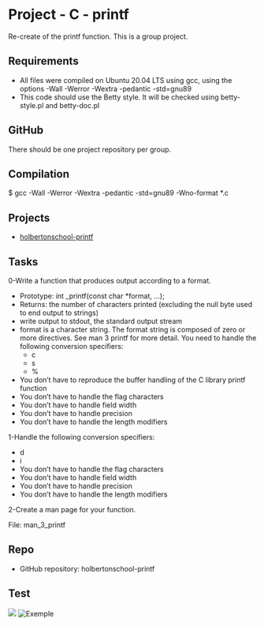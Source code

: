 # Project - C - printf

Re-create of the printf function.
This is a group project.

## Requirements
* All files were compiled on Ubuntu 20.04 LTS using gcc, using the options -Wall -Werror -Wextra -pedantic -std=gnu89
* This code should use the Betty style. It will be checked using betty-style.pl and betty-doc.pl

## GitHub
There should be one project repository per group.

## Compilation
$ gcc -Wall -Werror -Wextra -pedantic -std=gnu89 -Wno-format *.c

## Projects
* [holbertonschool-printf](https://github.com/ydroal/holbertonschool-printf) 

## Tasks
0-Write a function that produces output according to a format.

* Prototype: int _printf(const char *format, ...);
* Returns: the number of characters printed (excluding the null byte used to end output to strings)
* write output to stdout, the standard output stream
* format is a character string. The format string is composed of zero or more directives. See man 3 printf for more detail. You need to handle the following conversion specifiers:
	* c
	* s
	* %
* You don’t have to reproduce the buffer handling of the C library printf function
* You don’t have to handle the flag characters
* You don’t have to handle field width
* You don’t have to handle precision
* You don’t have to handle the length modifiers


1-Handle the following conversion specifiers:

* d
* i
* You don’t have to handle the flag characters
* You don’t have to handle field width
* You don’t have to handle precision
* You don’t have to handle the length modifiers

2-Create a man page for your function.

File: man_3_printf

## Repo
* GitHub repository: holbertonschool-printf

## Test
![](https://gyazo.com/119f848a80cc5c2825a83d731897d90f.png)
![Exemple](https://user-images.githubusercontent.com/113631115/201341681-adcdcd49-0242-46a6-a552-55002da285b5.png)

